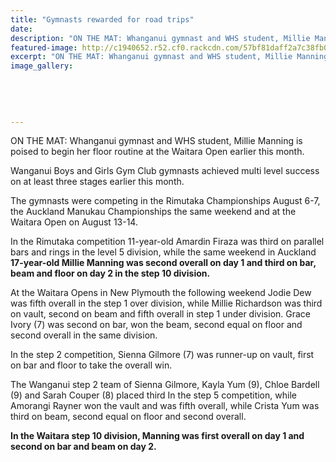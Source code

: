 ```yaml
---
title: "Gymnasts rewarded for road trips"
date: 
description: "ON THE MAT: Whanganui gymnast and WHS student, Millie Manning is poised to begin her floor routine at the Waitara Open earlier this month, Wanganui Chronicle article on 24/8/16..."
featured-image: http://c1940652.r52.cf0.rackcdn.com/57bf81daff2a7c38fb0017bd/MillieManning-Gymnastics-at-Waitara-Open-Chron-24-Aug-2016.jpg
excerpt: "ON THE MAT: Whanganui gymnast and WHS student, Millie Manning is poised to begin her floor routine at the Waitara Open earlier this month."
image_gallery:
    
    
    
    
    
---
```


<p>ON THE MAT: Whanganui gymnast and WHS student, Millie Manning is poised to begin her floor routine at the Waitara Open earlier this month.</p>
<p>Wanganui Boys and Girls Gym Club gymnasts achieved multi level success on at least three stages earlier this month.</p>
<p>The gymnasts were competing in the Rimutaka Championships August 6-7, the Auckland Manukau Championships the same weekend and at the Waitara Open on August 13-14.</p>
<p>In the Rimutaka competition 11-year-old Amardin Firaza was third on parallel bars and rings in the level 5 division, while the same weekend in Auckland <strong>17-year-old Millie Manning was second overall on day 1 and third on bar, beam and floor on day 2 in the step 10 division.</strong></p>
<p>At the Waitara Opens in New Plymouth the following weekend Jodie Dew was fifth overall in the step 1 over division, while Millie Richardson was third on vault, second on beam and fifth overall in step 1 under division. Grace Ivory (7) was second on bar, won the beam, second equal on floor and second overall in the same division.</p>
<p>In the step 2 competition, Sienna Gilmore (7) was runner-up on vault, first on bar and floor to take the overall win.</p>
<p>The Wanganui step 2 team of Sienna Gilmore, Kayla Yum (9), Chloe Bardell (9) and Sarah Couper (8) placed third In the step 5 competition, while Amorangi Rayner won the vault and was fifth overall, while Crista Yum was third on beam, second equal on floor and second overall.</p>
<p><strong>In the Waitara step 10 division, Manning was first overall on day 1 and second on bar and beam on day 2.</strong></p>

